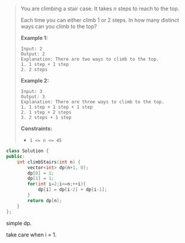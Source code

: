 > You are climbing a stair case. It takes *n* steps to reach to the top.
>
> Each time you can either climb 1 or 2 steps. In how many distinct ways can you climb to the top?
>
> **Example 1:**
>
> ```
> Input: 2
> Output: 2
> Explanation: There are two ways to climb to the top.
> 1. 1 step + 1 step
> 2. 2 steps
> ```
>
> **Example 2:**
>
> ```
> Input: 3
> Output: 3
> Explanation: There are three ways to climb to the top.
> 1. 1 step + 1 step + 1 step
> 2. 1 step + 2 steps
> 3. 2 steps + 1 step
> ```
>
>  
>
> **Constraints:**
>
> - `1 <= n <= 45`



```cpp
class Solution {
public:
    int climbStairs(int n) {
        vector<int> dp(n+1, 0);
        dp[0] = 1;
        dp[1] = 1;
        for(int i=2;i<=n;++i){
            dp[i] = dp[i-2] + dp[i-1];
        }
        return dp[n];
    }
};
```

simple dp.  

take care when i = 1.

